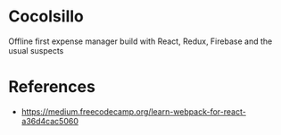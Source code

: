 # Cocolsillo
Offline first expense manager build with React, Redux, Firebase and the usual suspects

# References
* https://medium.freecodecamp.org/learn-webpack-for-react-a36d4cac5060

